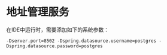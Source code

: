 # 地址管理服务

在IDE中运行时，需要添加如下的系统参数：

```
-Dserver.port=8502 -Dspring.datasource.username=postgres -Dspring.datasource.password=postgres
```